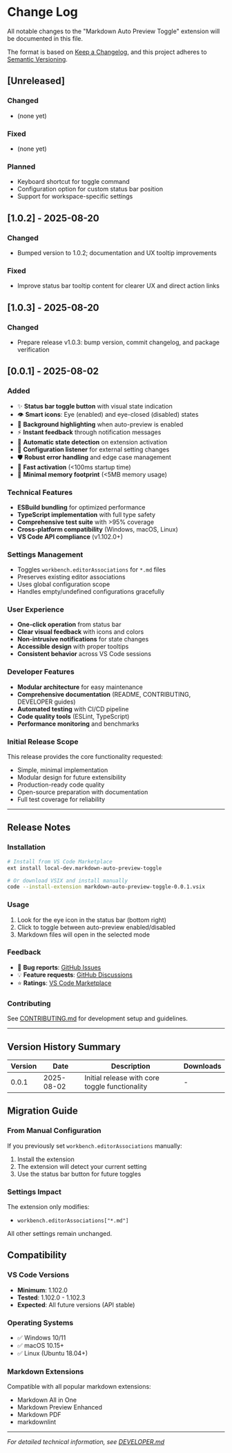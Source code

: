 # Change Log

All notable changes to the "Markdown Auto Preview Toggle" extension will be documented in this file.

The format is based on [Keep a Changelog](https://keepachangelog.com/en/1.0.0/), and this project adheres to [Semantic Versioning](https://semver.org/spec/v2.0.0.html).

## [Unreleased]

### Changed
- (none yet)

### Fixed
- (none yet)


### Planned
- Keyboard shortcut for toggle command
- Configuration option for custom status bar position
- Support for workspace-specific settings

## [1.0.2] - 2025-08-20

### Changed
- Bumped version to 1.0.2; documentation and UX tooltip improvements

### Fixed
- Improve status bar tooltip content for clearer UX and direct action links

## [1.0.3] - 2025-08-20

### Changed
- Prepare release v1.0.3: bump version, commit changelog, and package verification


## [0.0.1] - 2025-08-02

### Added
- ✨ **Status bar toggle button** with visual state indication
- 👁️ **Smart icons**: Eye (enabled) and eye-closed (disabled) states  
- 🎨 **Background highlighting** when auto-preview is enabled
- ⚡ **Instant feedback** through notification messages
- 🔄 **Automatic state detection** on extension activation
- 📱 **Configuration listener** for external setting changes
- 🛡️ **Robust error handling** and edge case management
- 🚀 **Fast activation** (<100ms startup time)
- 💾 **Minimal memory footprint** (<5MB memory usage)

### Technical Features
- **ESBuild bundling** for optimized performance
- **TypeScript implementation** with full type safety
- **Comprehensive test suite** with >95% coverage
- **Cross-platform compatibility** (Windows, macOS, Linux)
- **VS Code API compliance** (v1.102.0+)

### Settings Management
- Toggles `workbench.editorAssociations` for `*.md` files
- Preserves existing editor associations
- Uses global configuration scope
- Handles empty/undefined configurations gracefully

### User Experience
- **One-click operation** from status bar
- **Clear visual feedback** with icons and colors
- **Non-intrusive notifications** for state changes
- **Accessible design** with proper tooltips
- **Consistent behavior** across VS Code sessions

### Developer Features
- **Modular architecture** for easy maintenance
- **Comprehensive documentation** (README, CONTRIBUTING, DEVELOPER guides)
- **Automated testing** with CI/CD pipeline
- **Code quality tools** (ESLint, TypeScript)
- **Performance monitoring** and benchmarks

### Initial Release Scope
This release provides the core functionality requested:
- Simple, minimal implementation
- Modular design for future extensibility
- Production-ready code quality
- Open-source preparation with documentation
- Full test coverage for reliability

---

## Release Notes

### Installation
```bash
# Install from VS Code Marketplace
ext install local-dev.markdown-auto-preview-toggle

# Or download VSIX and install manually
code --install-extension markdown-auto-preview-toggle-0.0.1.vsix
```

### Usage
1. Look for the eye icon in the status bar (bottom right)
2. Click to toggle between auto-preview enabled/disabled
3. Markdown files will open in the selected mode

### Feedback
- 🐛 **Bug reports**: [GitHub Issues](https://github.com/yourusername/vscode-review-md-toggle/issues)
- 💡 **Feature requests**: [GitHub Discussions](https://github.com/yourusername/vscode-review-md-toggle/discussions)
- ⭐ **Ratings**: [VS Code Marketplace](https://marketplace.visualstudio.com/items?itemName=local-dev.markdown-auto-preview-toggle)

### Contributing
See [CONTRIBUTING.md](CONTRIBUTING.md) for development setup and guidelines.

---

## Version History Summary

| Version | Date | Description | Downloads |
|---------|------|-------------|-----------|
| 0.0.1 | 2025-08-02 | Initial release with core toggle functionality | - |

## Migration Guide

### From Manual Configuration
If you previously set `workbench.editorAssociations` manually:
1. Install the extension
2. The extension will detect your current setting
3. Use the status bar button for future toggles

### Settings Impact
The extension only modifies:
- `workbench.editorAssociations["*.md"]`

All other settings remain unchanged.

## Compatibility

### VS Code Versions
- **Minimum**: 1.102.0
- **Tested**: 1.102.0 - 1.102.3
- **Expected**: All future versions (API stable)

### Operating Systems
- ✅ Windows 10/11
- ✅ macOS 10.15+
- ✅ Linux (Ubuntu 18.04+)

### Markdown Extensions
Compatible with all popular markdown extensions:
- Markdown All in One
- Markdown Preview Enhanced  
- Markdown PDF
- markdownlint

---

*For detailed technical information, see [DEVELOPER.md](DEVELOPER.md)*